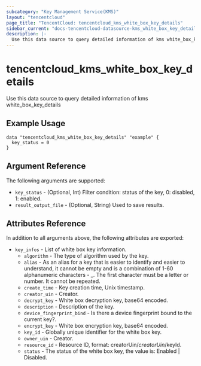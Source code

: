 ```yaml
---
subcategory: "Key Management Service(KMS)"
layout: "tencentcloud"
page_title: "TencentCloud: tencentcloud_kms_white_box_key_details"
sidebar_current: "docs-tencentcloud-datasource-kms_white_box_key_details"
description: |-
  Use this data source to query detailed information of kms white_box_key_details
---
```


# tencentcloud_kms_white_box_key_details

Use this data source to query detailed information of kms white_box_key_details

## Example Usage

```hcl
data "tencentcloud_kms_white_box_key_details" "example" {
  key_status = 0
}
```

## Argument Reference

The following arguments are supported:

* `key_status` - (Optional, Int) Filter condition: status of the key, 0: disabled, 1: enabled.
* `result_output_file` - (Optional, String) Used to save results.

## Attributes Reference

In addition to all arguments above, the following attributes are exported:

* `key_infos` - List of white box key information.
  * `algorithm` - The type of algorithm used by the key.
  * `alias` - As an alias for a key that is easier to identify and easier to understand, it cannot be empty and is a combination of 1-60 alphanumeric characters - _. The first character must be a letter or number. It cannot be repeated.
  * `create_time` - Key creation time, Unix timestamp.
  * `creator_uin` - Creator.
  * `decrypt_key` - White box decryption key, base64 encoded.
  * `description` - Description of the key.
  * `device_fingerprint_bind` - Is there a device fingerprint bound to the current key?.
  * `encrypt_key` - White box encryption key, base64 encoded.
  * `key_id` - Globally unique identifier for the white box key.
  * `owner_uin` - Creator.
  * `resource_id` - Resource ID, format: creatorUin/$creatorUin/$keyId.
  * `status` - The status of the white box key, the value is: Enabled | Disabled.



